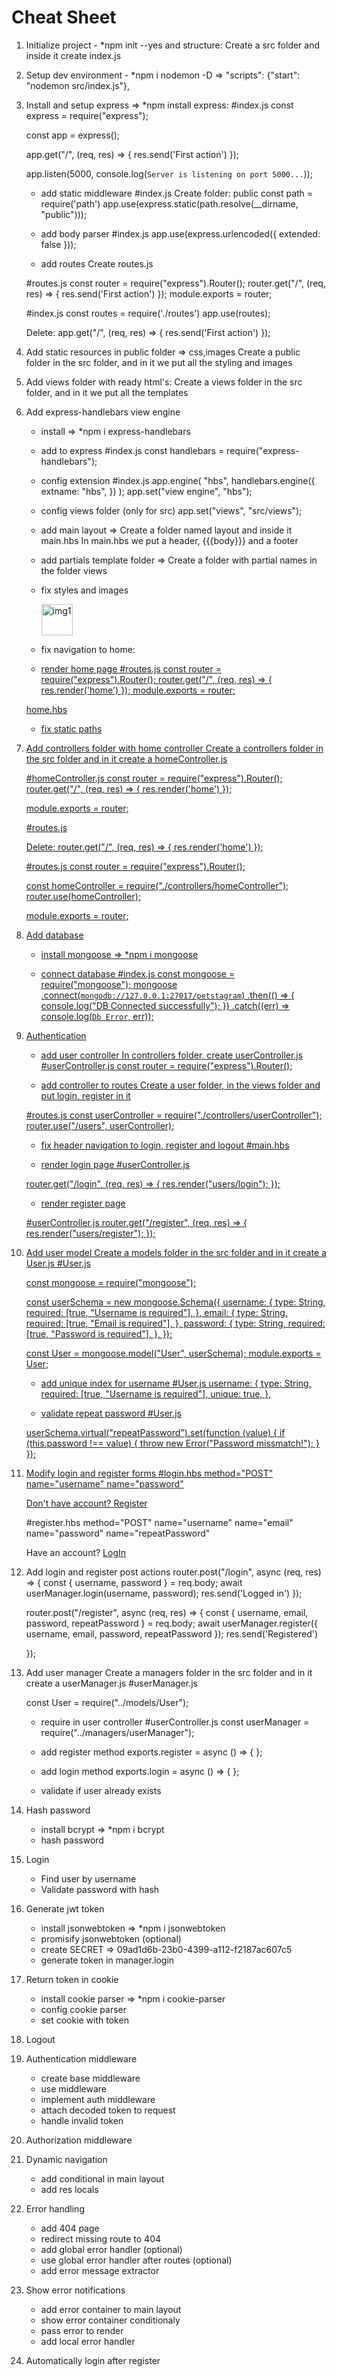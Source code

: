 # Cheat Sheet
1. Initialize project - *npm init --yes and structure: Create a src folder and inside it create index.js
2. Setup dev environment - *npm i nodemon -D  =>   "scripts": {"start": "nodemon src/index.js"},

3. Install and setup express => *npm install express:
    #index.js
    const express = require("express");

    const app = express();

    app.get("/", (req, res) => {
        res.send('First action')
    });
    
    app.listen(5000, console.log(`Server is listening on port 5000...`));

    * add static middleware
    #index.js
    Create folder: public
    const path = require('path')
    app.use(express.static(path.resolve(__dirname, "public")));

    * add body parser
    #index.js
    app.use(express.urlencoded({ extended: false }));

    * add routes
     Create routes.js

     #routes.js
     const router = require("express").Router();
     router.get("/", (req, res) => {
        res.send('First action')
    });
     module.exports = router;

     #index.js
     const routes = require('./routes')
     app.use(routes);

     Delete: app.get("/", (req, res) => {
        res.send('First action')
     });


4. Add static resources in public folder => css,images
    Create a public folder in the src folder, and in it we put all the styling and images


5. Add views folder with ready html's: 
    Create a views folder in the src folder, and in it we put all the templates


6. Add express-handlebars view engine

    * install => *npm i express-handlebars

    * add to express
    #index.js
    const handlebars = require("express-handlebars");

    * config extension
    #index.js
    app.engine(
    "hbs",
    handlebars.engine({
        extname: "hbs",
    })
    );
    app.set("view engine", "hbs");
    
    * config views folder (only for src)
    app.set("views", "src/views");

    * add main layout => Create a folder named layout and inside it main.hbs
    In main.hbs we put a header, {{{body}}} and a footer

    * add partials template folder => Create a folder with partial names in the folder views

    * fix styles and images
        <link rel="stylesheet" href="/css/styles.css" />
        <img width="50px" src="/images/free-30-instagram-stories-icons23_122570.png" alt="img1"/>

    * fix navigation to home:
        <a href="/">

    * render home page
    #routes.js
     const router = require("express").Router();
     router.get("/", (req, res) => {
        res.render('home')
    });
     module.exports = router;

     home.hbs

    * fix static paths


7. Add controllers folder with home controller
    Create a controllers folder in the src folder and in it create a homeController.js

    #homeController.js
    const router = require("express").Router();
    router.get("/", (req, res) => {
        res.render('home')
    });

    module.exports = router;


    #routes.js

    Delete:
     router.get("/", (req, res) => {
        res.render('home')
    });


    #routes.js
    const router = require("express").Router();

    const homeController = require("./controllers/homeController");
    router.use(homeController);

    module.exports = router;

8. Add database

    * install mongoose => *npm i mongoose

    * connect database
    #index.js
    const mongoose = require("mongoose");
    mongoose
    .connect(`mongodb://127.0.0.1:27017/petstagram`)
    .then(() => {
        console.log("DB Connected successfully");
    })
    .catch((err) => console.log(`Db Error`, err));


9. Authentication
    * add user controller
    In controllers folder, create userController.js
    #userController.js
        const router = require("express").Router();
        

    * add controller to routes
    Create a user folder, in the views folder and put login, register in it

    #routes.js
        const userController = require("./controllers/userController");
        router.use("/users", userController);

    

    * fix header navigation to login, register and logout
    #main.hbs
        <a href="/users/logout">
        <a href="/users/login">
        <a href="/users/register">

    * render login page
    #userController.js

    router.get("/login", (req, res) => {
            res.render("users/login");
            });

    * render register page

    #userController.js
    router.get("/register", (req, res) => {
    res.render("users/register");
});

10. Add user model
    Create a models folder in the src folder and in it create a User.js
    #User.js

    const mongoose = require("mongoose");

    const userSchema = new mongoose.Schema({
     username: {
    type: String,
    required: [true, "Username is required"],
     },
     email: {
    type: String,
    required: [true, "Email is required"],
    },
     password: {
    type: String,
    required: [true, "Password is required"],
     },
    });

    const User = mongoose.model("User", userSchema);
    module.exports = User;

    * add unique index for username
    #User.js
    username: {
    type: String,
    required: [true, "Username is required"],
    unique: true,
     },


    * validate repeat password
    #User.js

    userSchema.virtual("repeatPassword").set(function (value) {
    if (this.password !== value) {
        throw new Error("Password missmatch!");
    }
    });

11. Modify login and register forms
    #login.hbs
    method="POST"
    name="username"
    name="password"
    <p>Don't have account? <a href="/users/register">Register</a></p>

    #register.hbs
    method="POST"
    name="username"
    name="email"
    name="password"
    name="repeatPassword"
    <p>Have an account? <a href="/users/login">LogIn</a></p>


12. Add login and register post actions
        router.post("/login", async (req, res) => {
        const { username, password } = req.body;
        await userManager.login(username, password);
        res.send('Logged in')
    });

    router.post("/register", async (req, res) => {
        const { username, email, password, repeatPassword } = req.body;
        await userManager.register({ username, email, password, repeatPassword });
        res.send('Registered')

    });

13. Add user manager
    Create a managers folder in the src folder and in it create a userManager.js
    #userManager.js

    const User = require("../models/User");

    * require in user controller
    #userController.js
    const userManager = require("../managers/userManager");


    * add register method
        exports.register = async () => {
        };

    * add login method
        exports.login = async () => {
        };

    * validate if user already exists

14. Hash password
    * install bcrypt => *npm i bcrypt
    * hash password

15. Login
    * Find user by username
    * Validate password with hash

16. Generate jwt token
    * install jsonwebtoken => *npm i jsonwebtoken
    * promisify jsonwebtoken (optional)
    * create SECRET => 09ad1d6b-23b0-4399-a112-f2187ac607c5
    * generate token in manager.login

17. Return token in cookie
    * install cookie parser => *npm i cookie-parser
    * config cookie parser
    * set cookie with token

18. Logout

19. Authentication middleware
    * create base middleware
    * use middleware
    * implement auth middleware
    * attach decoded token to request
    * handle invalid token

20. Authorization middleware

21. Dynamic navigation
    * add conditional in main layout
    * add res locals
22. Error handling
    * add 404 page
    * redirect missing route to 404
    * add global error handler (optional)
    * use global error handler after routes (optional)
    * add error message extractor

23. Show error notifications
    * add error container to main layout
    * show error container conditionaly
    * pass error to render
    * add local error handler

24. Automatically login after register